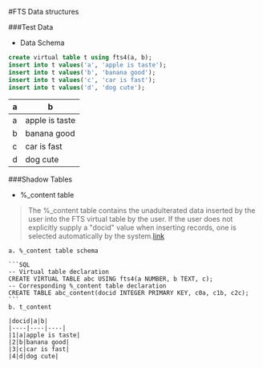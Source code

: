 #FTS Data structures

###Test Data
 * Data Schema
  
  ```SQL
  create virtual table t using fts4(a, b);
  insert into t values('a', 'apple is taste');
  insert into t values('b', 'banana good');
  insert into t values('c', 'car is fast');
  insert into t values('d', 'dog cute');
  ```
  |a|b|
  |----|----|
  |a|apple is taste|
  |b|banana good|
  |c|car is fast|
  |d|dog cute|
 


###Shadow Tables
  * %_content table
   
  >The %_content table contains the unadulterated data inserted by the user into the FTS virtual table by the user. If the user does not explicitly supply a "docid" value when inserting records, one is selected automatically by the system.[link](https://www.sqlite.org/fts3.html#section_9_1)
   
    a. %_content table schema

    ```SQL
    -- Virtual table declaration
    CREATE VIRTUAL TABLE abc USING fts4(a NUMBER, b TEXT, c);
    -- Corresponding %_content table declaration
    CREATE TABLE abc_content(docid INTEGER PRIMARY KEY, c0a, c1b, c2c);
    ```  
    b. t_content
   
    |docid|a|b|
    |----|----|----|
    |1|a|apple is taste|
    |2|b|banana good|
    |3|c|car is fast|
    |4|d|dog cute|



